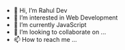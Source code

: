 - 👋 Hi, I’m Rahul Dev
- 👀 I’m interested in Web Development
- 🌱 I’m currently JavaScript
- 💞️ I’m looking to collaborate on ...
- 📫 How to reach me ...

<!---
rahuldev39/rahuldev39 is a ✨ special ✨ repository because its `README.md` (this file) appears on your GitHub profile.
You can click the Preview link to take a look at your changes.
--->
